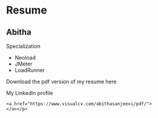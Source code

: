 <div id="header"></div>
<div class="left"></div>
<div class="stuff">
  
  <h1>Resume</h1>
  <h2>Abitha</h2>

  <p class="head">Specialization</p>
  <ul>
    <li>Neoload</li>
    <li>JMeter</li>
    <li>LoadRunner</li>
  </ul>

  <p>Download the pdf version of my resume here <a href="https://www.visualcv.com/abithasanjeevi/pdf/">
    </a>

  </p>  
  <p class="head">My LinkedIn profile
   
    <a href="https://www.visualcv.com/abithasanjeevi/pdf/">
    </a></p>
</div>
